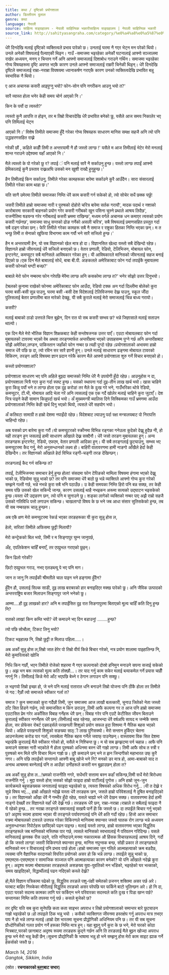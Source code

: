 ```yaml
---
title: कथा / दृष्टिको प्रयोगशाला
author: डिल्लीराम दुलाल
genre: कथा
language: नेपाली
source: साहित्य सङ्ग्रहालय - नेपाली साहित्यिक भकारीसाहित्य सङ्ग्रहालय | नेपाली साहित्यिक भकारी
source_link: http://sahityasangraha.com/category/%e0%a4%a8%e0%a5%87%e0%a4%aa%e0%a4%be%e0%a4%b2%e0%a5%80-%e0%a4%97%e0%a4%a6%e0%a5%8d%e0%a4%af/%e0%a4%a8%e0%a5%87%e0%a4%aa%e0%a4%be%e0%a4%b2%e0%a5%80-%e0%a4%95%e0%a4%a5%e0%a4%be/
---
```


धेरै दिनदेखि मलाई दृष्टिको व्यक्तित्वले प्रभाव पारेको छ। उनलाई घरमा नै गएर भेट्न मन परेको थियो। उनले अनेकौ विषयलाई पैल्याएकी थिइन। गाउँ -समाजमा भइरहेका अनेकौं घटनालाई आफ्नो सञ्जालमा राखेर अध्ययन, मनन् र चिन्तन गर्ने अनि आफ्नो समाजलाई दिशाबोध गराउने गर्थिन। समाजमा भइरहेका गोप्य विषयहरूमा दृष्टि अवगत भएकै कारण उनले आफ्नो समाजलाई राम्ररी चिनेकी थिइन्। धेरै दिनदेखि दृष्टिले समाजलाई राम्रा-नराम्रा वियषयमा ध्यानाकर्षण गराएकै कारण उनको व्यक्तित्वदेखि प्रभावित बन्नु स्वभाविक नै थियो।

ए आज अचानक कसरी आइपुग्नु भयो? फोन-सोन पनि नगरीकन आउनु भयो त?'

सारै व्यास्त होला भनेर केही समय चोर्न आएको नि।'

किन के पर्यो दा त्यस्तो?'

त्यस्तो कुनै आपत्ति त होइन, तर म तिम्रो विचारदेखि धेरै प्रभावित बनेको छु, यसैले आज समय निकालेर भए पनि तिमिलाई भेट्न

आएको नि।' विशेष तिमीले समाजमा हुँदै गरेका गोप्य विषयहरू साधारण मानिस समक्ष सहजै अनि त्यो पनि उद्धाहरणसहित राख्ने

गरेकी छौं , कहिले काहीँ तिमी त अन्तरयामी नै हौ जस्तो लाग्छ !' यसैले म आज तिमीलाई भेटेर मेरो मनलाई शान्त गराउने उद्देश्यमा यहाँ आएको नि।'

मैले त्यस्तो के पो गरेको छु र? तपाई ं पनि मलाई सारै नै सर्काउनु हुन्छ। यस्तो लाग्छ तपाईं आफ्नो प्रेमिकालाई कुनै प्रस्ताव राख्नअघि उसको मन खुशी राख्दै हुनुहुन्छ।'

हैन तिमीलाई किन सर्काउनु, तिमीले गरेका कामहरूका बारेमा सर्काउने कुरै आउँदैन। सारा संसारलाई तिमीले गरेका काम थाहा छ।'

यति सानै उमेरमा तिमीले समाजका निम्ति धेरै काम कसरी गर्न सकेको हो, त्यो सोचेर सधैं छक्क पर्छु!

जसरी तिमीले हाम्रो समाजमा नारी र पुरुषको दोहोरो चरित्र बारेमा सर्तक गरायौ', मादक पदार्थ र नशाको कारोबारमा सरकारी बाहनको प्रयोग गरेर कसरी गरीबको खुन पसिना चुस्ने प्रथाले आश्रय लिदैछ',  राजनीतिमा षडयन्त्र गरेर गरीबलाई कसरी भ्रममा राखिन्छ', मध्यम वर्गले अचानक धन कमाएर त्यसको प्रयोग कसरी गर्छनछ', समाजमा साधु सन्तको ढोङ गर्नेको असली चरित्र', सबै विषयलाई प्रमाणसहित प्रस्तुत गर्दा सबै दङ्ग परेका छन्। फेरि तिमीले गरेका कामहरू सबै नै समाज र राष्ट्रका हितका निम्ति भएका छन्। म त भन्छु तिमी त सेनाको खुफिया विभागमा काम गर्यौ भने सारै सजिलो हुन्छ।'

हैन म अन्तरयामी हैन, यो सब विज्ञानको खेल मात्र हो दा। विज्ञानसित खेल्दा यस्तो सबै देखिन्दो रहेछ। विज्ञानले हाम्रो जीवनलाई धेरै सजिलो बनाएको छ। वेतार प्रणाली, रेडियो, टेलिभिजन, मोबायल फोन, इन्टरनेट, कमप्यूटर सबै मानिसले आविषकार गरेका हुन्। यी आविषकारले मानिसको जीवनलाई सहज बनाई दिएको छ।एक दिन मैले बाबालाई सोधें, बाबा बी.पी. अङकलले अमेरिकाबाट फोन गर्दा तपाईकै मुबायलमा कसरी फोनको घण्टी बज्छ?'

बाबाले मेरो फोन नम्बरमा फोन गरेपछि मेरैमा लाग्छ अनि कसकोमा लाग्छ त?' भनेर सोझो उत्तर दिनुभयो।

टेबलको कुनामा राखेको फोनमा अमेरिकाबाट फोन आउँदा, रेडियो टक्क अन गर्दा दिल्लीमा बोलेको कुरा घरमा बसी-बसी सुन्न पाउनु, घरमा बसी -बसी देश विदेशलाई टेलिविजनमा देख्न पाउनु, स्कूल जॉँदा पुलिसलाई बेतार प्रणालीमा बात मारेको देख्छु, यी सबै कुराले मलाई मेरो समाजलाई चिन्न बाध्य गरायो।

कसरी?

मलाई बाबाको ठाडो उत्तरले चित्त बुझेन, दिन रात यो सब कसरी सम्भव छ? भन्ने जिज्ञासाले मलाई सताउन थाल्यो।

एक दिन मैले मेरो भौतिक विज्ञान शिक्षकबाट केही सन्तोषजनक उत्तर पाएँ। एउटा मोबायलबाट फोन गर्दा मुबायलको टावरमा भएको वेब अथवा तरङ्गमार्फत अन्तरीक्षमा भएको उपग्रहसम्म पुग्ने गर्छ अनि अन्तरीक्षबाट सोझै अमेरिका,लण्डन, पाकिस्तान जहाँको फोन नम्बर छ त्यही पुग्दो रहेछ।प्रयोगशालाको अभावमा हाम्रो समाज धेरै पछि छ दा, त्यो रविन सर सारै ज्ञानी हुन्। उनले मलाई साधाराण ढङ्गमा मोबायल टावरको विकिरण, तरङ्ग आदि विषयमा ज्ञान प्रदान गरेकै कारण मैले आफ्नो प्रयोगशाला शुरु गर्ने विचार बनाएको हो।

कस्तो प्रयोगयशाला?

प्रयोगशाला साधारण भए पनि अहिले बुझ्दा समाजको निम्ति धेरै नै उपयोगी हुँदो रहेछ। आउनुहोस न दा, प्रयोगयशाला भित्रै गएर कुरा गर्दा स्पष्ट हुन्छ। यसको स्थापना गर्दा दुइ-तीन लाख खर्च भयो। खास चाहिने कुरा किन्नु पर्यो भने त लाग्छ होला एक दुइ करोड! तर मैले के दुःख गरे भने, गाउॅँभरिका थोत्रे रेडियो, कमप्युटर, टी.भी, मोमायल आदि भेला गरें अनि त्यसलाई एक एक गर्दै खोलेर मलाई चाहिने कुरा जुटाएँ। देश भित्र पाइने केही सामान किन्नुपर्दा खर्च भयो। अँ मुख्यमन्त्री ब्यालिस दिने सिक्किमका गाउँ भ्रमणमा आउँदा प्रयोगशालाको निम्ति केही खर्च दिनु भएको थियो, त्यसले धेरै सहयोग भयो।

अँ कतिवटा सामाग्री त हाम्रो देशमा नपाइँदो रहेछ। विदेशबाट ल्याउनु पर्दा रक्षा मन्त्रालयबाट पो निरापत्ति चाहिन्दो रहेछ।

अब यसको प्रग बारेमा कुरा गरौं।यो कमप्युटरको स्क्रीनमा विभिन्न रङ्गका गनेउला कुदेको देख्नु हुदैछ नी, हो यही तरङ्ग हुन जसलाई हामी साधारण आँखाले देख्न सक्दैनौ। धेरै जसो तरङग मुबायलका हुन्। अन्य तरङगहरू इन्टरनेट, रेडियो, एफएम, वेतार प्रणाली आदिका हुन्। यी सबै तरङ्गलाई छुट्याउनु, सम्भव भए कमप्युटरमा कैद गर्नु, मेरो अनुसन्धानको लक्ष्य हो। बाहिरी वातावरणमा हामी नाङगो आँखैले हेर्दा केही देखिन्दैन। तर विज्ञानको आँखाले हेर्दा विभिन्न रङ्गी-चङ्गी तरङ देखिन्छन्।

तरङगलाई कैद गर्न सकिन्छ त?

तपाईं, टेलीभिजनमा समाचार हेर्नु हुन्छ होला! संसदमा फोन टेपिङको मामिला विषयमा हंगामा भएको देख्नु भाको छ, रेडियोमा सुन्नु भाको छ? तर पनि समाजमा धेरै बाठो छु भन्ने व्याक्तिले आफ्नो गोप्य कुरा गरेको सम्झने गल्ती गर्छ, भन्ने नभन्ने कुरा सबै भनि पठाउँछ। उ केही समयका निम्ति हिरो पनि बन्न सक्छ, तर केही समय पछि उसको खेल सकिन्दै जान्छ, कारण उसलाई थाहै नभइकन अरूमा सत्यको उद्घाटन भइसकेको हुन्छ।यस्ता धेरै उद्दाहरण छन, त्यो पनि म सुनाउने छु। शङ्का लागेको व्यक्तिको नम्बर पाए अझै राम्रो सहजै उसको गतिविधि पत्तो लगाउन सकिन्छ। चाखलाग्दो विषय के छ भने जब आधा संसार सुतिसकेको हुन्छ, तब यी सब नम्बरहरू चालू हुन्छन।

अब एकै क्षण मेरो कमप्युटरमा रेकर्ड भएका तरङहरूका यी कुरा सुन्नु होस ल,

हेलो, सरिता! तिमीले अफिसमा छुट्टी मिलायौ?

मेरो कन्ट्रेकको बिल भयो, तिमी र म सिङ्गापुर घुम्न जानुपर्छ,

अँह, एपलिकेशन चाहिँ बनाएँ, तर एपप्रुभल गराएको छुइन्।

किन ढिलो गरेकी?

छिटो एपप्रुभल गराउ, नभए एलडब्ल्यू पे भए पनि माग।

जान त जानु नि तपाईंकी श्रीमतीले चाल पाइन भने हङ्गामा हुँदैन?

हुँदैन हौ, उसलाई सिल्क साडी, दुइ लाख बराबरको हार बनाइदिएर मक्ख पारेको छु। अनि जैविक उत्पादको अन्तरराष्ट्रिय बजार मिलाउन सिङ्गापुर जाने भनेको छु।

आम्मा....हौ दुइ लाखको हार? अनि म तपाईंसित दुइ रात सिङगापुरमा बिताएको मूल्य चाहिँ कति दिनु हुन्छ नि?

रातको लाख! किन कम्ति भयो? धेरै कमाउने भए दिन बडाउनु! ........हुन्छ?

त्यो पछि सोचौला, टिकट लिनु भयो?

टिकट भइहाल्छ नि, तिम्रो छुट्टी त मिलाउ पहिला.....।

अब अर्को सुन्नु होस ल,तिम्रो जात हेरेर पो तिम्रो वीर्य किन्ने बिचार गरेको, नत्र प्रयोग शालामा पाइहालिन्छ नि, मेरो कुमारित्वको खोजि

निधि किन गर्छौ, भएन तिमीले रोजेको शहरमा नै गएर कल्पनाको दोस्रो हनिमुन मनाउने सपना सजाई सकेको छु। अझ भन बरू त्यसको मूल्य कति तोक्छौ...। तर याद गर्नु काम सकेर मलाई ब्ल्याकमेल गर्ने प्रयास चाहीँ नगर्नु नि। तिमीलाई किन्ने मेरो आँट भएपछि बेच्ने र ठेगान लगाउन पनि सक्छु।

ल भइगयो तिम्रो इच्छा हो, जे भने पनि मलाई रातारात धनि बनाउने तिम्रो योजना पनि ठीकै होला तर तिमीले जे गदर्ैछौं त्यो समाजले स्वीकार गर्ला त?

समाज ? कुन समाजको कुरा गर्दैछौ तिमी, जुन समाजमा आज लाखौ बलत्कारी, चुनाउ जितेको नेता जस्तो ठाँट सित हिडने गर्छन्, त्यो समाजसित म किन डराउनु ,तिमी आफै कल्पना गर त आज पनि हाम्रो समाजमा एउटासित प्रेम गरेर अर्कोसित विबाह गर्नेहरू धेरै छन्। विबाह गरेर पनि एउटै केटीसित जीवन बिताउने कुरालाई स्वीकार नगर्नेहरू धेरै छन्।तिमीलाई थाह रहेनछ, आजभन्दा धेरै वर्षअघि सायद म जन्मेकै समय होला, सर प्रोफेसर रोबर्ट एडवर्ड्सले परखनली शिशुको प्रयोग सफल हुदा विश्‍वमा नै नैतिक बहस भएको थियो। अहिले परखनली शिशुको सङख्या साठ्ी लाख पुगिसक्यो। मेरो सन्तान हुर्किएर चेतना आउनजेलमा करोड पार गर्ला, त्यसबेला नैतिक बहस गर्नेले जवाफ् पाउनेछन्। वास्तावमा विक सित देशमा भइरहेकै कुरालाई मैले स्वीकार गरेको हो, यसैले म निश्‍चिन्त छु। म यो सब झन्झटमा पर्न चहान्न। आफै पनि कमाउने सशक्त नारी भएकोले नै होला पुरुषको अधिनमा बस्न धेरै गाह्रो लाग्छ। तिमी आफै सोच त स्त्री र पुरुषको मन मिले पनि विचार मिल्न गाह्रो छ। दुवै कमाउने छन् भने त झन जिन्दगीको महाभारत उफ् कुरै नगर। अनि पछि तपाईंको सन्तानले आफ्नोे बाबू खोजे भने नि? मनको डर मात्र हो, आमा-बाबाको याद त अनाथ आश्रममा बस्नेलाई पनि त आउँछ! उनीहरूले कसरी मन बुझाउछन् होला त?

अब अर्को सुन्नु होस ल...!भ्रमको राजनीति नगरे, सधैभरि सत्तामा बस्न कहाँ सकिन्छ,तिमी सधैं मेरो बिरोधमा राजनीति गर्नु । मुद्दा यस्तो होस् जसको सोझो फाइदा हाम्रो पार्टीलाई पुगोस। अनि हाम्रो जुन-जुन कार्यक्रमले बहुसङख्यक जनतालाई फाइदा भइरहेको छ, त्यस्ता विषयको अधिक विरोध गर्नु...।यी त देख्ने र सुन्ने विषय भए..., हाम्रो आँखाले नदेख्ने यस्ता धेरै तरङहरू छन, जसले हाम्रो परिवेशलाई नै दुषित बनाइदिएको छ। तर विज्ञानको आँखा धेरै नै गम्भीर हुँदो रहेछ, यसले चाह्यो भने धेरै देखन सक्छ। वातावरणमा हेर्दा हामी नाङ्गो देख्छौं तर विज्ञानले यहाँ धेरै देख्ने गर्छ। तरङहरू धेरै छन्, राम्रा-नराम्रा।राम्राले त सबैलाई फाइदा नै भै रहेको हुन्छ... तर नराम्रा तरङ्गले समाजलाई सखापै पार्ने होे कि जस्तो छ। दा तपाईंले बिचार गर्नु भएको छ? अदृश्य रूपमा हावामा भएका यी तरङ्गले पर्यावरणलाई पनि धेरै क्षति गर्दो रहेछ। हिजो आज समाचार पत्रमा मोबायलको टावरले उत्तपन्न गरेका विकिरणले मानिसमा क्यान्सर जस्तो घातक रोग लाग्छ भन्ने अध्ययन अनुसन्धानका रिपोर्टहरू छापिएको पढन पाइन्छ। मलाई यस्तो लाग्छ, हाम्रो वातावरणमा भएका विद्धुतिय तरङ्गहरूले जब मानिसको मस्तिष्क पार गर्छ, त्यसले मानिसको स्वभावलाई नै परिवतन गरिदिन्छ। यसले मानिसलाई झनक्क रीस उठ्ने, राति ननिदाउने,मनमा नकारात्मक औ हिंसक विचारहरूलाई आश्रय दिने, गर्दो हो कि जस्तो लाग्छ! जसरी विकिरणले क्यान्सर हुन्छ, मानिस नपुन्सक बन्छ, सोही प्रकार ले तरङ्गहरूले मानिसको मन र विचारलाई पनि प्रभाव पार्छ होला।हाम्रो समाजमा जुन गतिले आत्माहत्याको क्रम बडदैछ, त्यसमा पनि वैज्ञानिक वरदानको विपरित प्रयोगको असर हो कि भन्ने लाग्छ। तपाईंले सुन्नु भाको छ, एमएमएस-एसएमएस र सामाजिक सञ्जाल पनि आत्माहत्याका कारण बनेको? यो पनि आँखाले नदेख्ने कुरा हुन्। अदृश्य रूपमा मोबायलका तरङहरूले असङख्य युवा-युवतिको मन भाँडेको, भइरहेको घर भत्काको, समय खाइदिएको, विद्धार्थीलाई पढन नदिएको कस्ले देख्ने?

हो,मैले विज्ञान पत्रिकामा पढेको छु, विद्धुतिय तरङले पशु-पंक्षी समेतको प्रजनन् शक्तिमा असर पर्छ अरे। घरबाट बाहिर निस्केका मौरीलाई विद्धुतिय तरङको असर परेपछि घर फर्किने बाटो भुलिन्छन अरे। हो नि दा, एउटा घरको सदस्य कामका लागि घर फर्किएन भने परिवारका सदस्यले कति दुःख र पिडा खप्न पर्छ? सन्तानका निम्ति कति तपस्या गर्नु पर्छ। कसले बुजेको छ?

तर दृष्टि यति सब कुरा सुनेपछि कता कता साइभर अपराध र तिम्रो प्रयोगशालाको समान्तर बारे छुट्याउन गाह्रो भइरहेको छ।हो तपाइले ठिक भन्नु भयो । कसैको व्याक्तिगत जीवनमा हस्तक्षेप गर्नु अपराध मात्र ऩभएर पाप नै हो भन्ने लाग्छ मलाई।हाम्रो देश भारतमा सूचना प्रौद्धोगिकी अधिनियम पनि छ। तर यी सब सूचना प्रौध्दोगिकीको गलत प्रयोग गर्ने हरूका निम्ति मात्र हुन्। यहा बुझ्नु पर्ने कुरा के छ भने, मेरो घरको कोठा भित्रबाट,घरको छानाबाट अदृश्य रूपमा तरङहरू कुद्ने गर्छन अनि ति तरङलाई मैले बुझ्न खोज्दा अपराध हुन्छ भने मेरो भन्नु केही छैन्।सूचना प्रौद्योगिकी कै भाषामा भन्नु हो भने सम्झनु होस मेरो काम साइट ह्याक गर्ने हेकर्सको जस्तै छ।

*March 14, 2016*  
*Gangtok, Sikkim, India*

(स्रोत : **रचनाकारको [ब्लग](http://dilliramdulal.blogspot.com)बाट सभार**)

